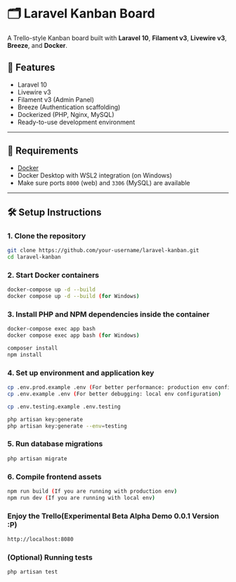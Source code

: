 # 🗂️ Laravel Kanban Board

A Trello-style Kanban board built with **Laravel 10**, **Filament v3**, **Livewire v3**, **Breeze**, and **Docker**.

## 🚀 Features

- Laravel 10
- Livewire v3
- Filament v3 (Admin Panel)
- Breeze (Authentication scaffolding)
- Dockerized (PHP, Nginx, MySQL)
- Ready-to-use development environment

---

## 🧰 Requirements

- [Docker](https://www.docker.com/products/docker-desktop)
- Docker Desktop with WSL2 integration (on Windows)
- Make sure ports `8000` (web) and `3306` (MySQL) are available

---

## 🛠️ Setup Instructions

### 1. Clone the repository

```bash
git clone https://github.com/your-username/laravel-kanban.git
cd laravel-kanban
```

### 2. Start Docker containers

```bash
docker-compose up -d --build
docker compose up -d --build (for Windows)
```

### 3. Install PHP and NPM dependencies inside the container

```bash
docker-compose exec app bash
docker compose exec app bash (for Windows)

composer install
npm install
```

### 4. Set up environment and application key

```bash
cp .env.prod.example .env (For better performance: production env configuration)
cp .env.example .env (For better debugging: local env configuration)

cp .env.testing.example .env.testing

php artisan key:generate
php artisan key:generate --env=testing
```

### 5. Run database migrations

```bash
php artisan migrate
```

### 6. Compile frontend assets

```bash
npm run build (If you are running with production env)
npm run dev (If you are running with local env)
```

### Enjoy the Trello(Experimental Beta Alpha Demo 0.0.1 Version :P)

```bash
http://localhost:8080
```

### (Optional) Running tests

```bash
php artisan test
```